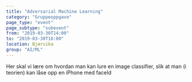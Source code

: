 ```yaml
---
title: "Adversarial Machine Learning"
category: "Gruppeoppgave"
page_type: "event"
page_subtype: "subevent"
from: "2019-03-30T14:00"
to: "2019-03-30T16:00"
location: Bjørvika
group: "AI/ML"
---
```

Her skal vi lære om hvordan man kan lure en image classifier, slik at man (i teorien) kan låse opp en iPhone med faceId
